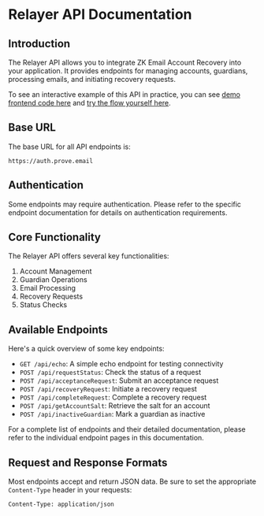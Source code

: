 # Relayer API Documentation

## Introduction

The Relayer API allows you to integrate ZK Email Account Recovery into your application. It provides endpoints for managing accounts, guardians, processing emails, and initiating recovery requests.

To see an interactive example of this API in practice, you can see [demo frontend code here](https://github.com/zkemail/email-recovery-demo) and [try the flow yourself here](https://recovery.prove.email/).

## Base URL

The base URL for all API endpoints is:

```
https://auth.prove.email
```

## Authentication

Some endpoints may require authentication. Please refer to the specific endpoint documentation for details on authentication requirements.

## Core Functionality

The Relayer API offers several key functionalities:

1. Account Management
2. Guardian Operations
3. Email Processing
4. Recovery Requests
5. Status Checks

## Available Endpoints

Here's a quick overview of some key endpoints:

- `GET /api/echo`: A simple echo endpoint for testing connectivity
- `POST /api/requestStatus`: Check the status of a request
- `POST /api/acceptanceRequest`: Submit an acceptance request
- `POST /api/recoveryRequest`: Initiate a recovery request
- `POST /api/completeRequest`: Complete a recovery request
- `POST /api/getAccountSalt`: Retrieve the salt for an account
- `POST /api/inactiveGuardian`: Mark a guardian as inactive

For a complete list of endpoints and their detailed documentation, please refer to the individual endpoint pages in this documentation.

## Request and Response Formats

Most endpoints accept and return JSON data. Be sure to set the appropriate `Content-Type` header in your requests:

```
Content-Type: application/json
```
